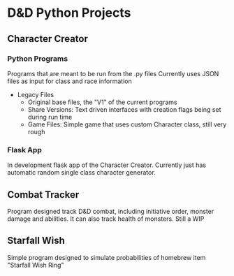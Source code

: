 # D&D Python Projects

## Character Creator
### Python Programs
Programs that are meant to be run from the .py files
Currently uses JSON files as input for class and race information

* Legacy Files
  - Original base files, the "V1" of the current programs
  - Share Versions: Text driven interfaces with creation flags being set during run time
  - Game Files: Simple game that uses custom Character class, still very rough

### Flask App
In development flask app of the Character Creator.
Currently just has automatic random single class character generator.

## Combat Tracker
Program designed track D&D combat, including initiative order, monster damage and abilities.
It can also track health of monsters.
Still a WIP

## Starfall Wish
Simple program designed to simulate probabilities of homebrew item "Starfall Wish Ring"
